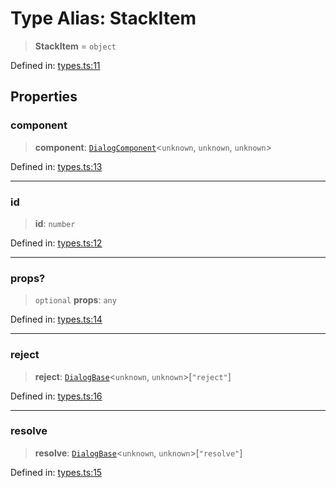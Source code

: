 # Type Alias: StackItem

> **StackItem** = `object`

Defined in: [types.ts:11](https://github.com/MOhhh-ok/react-dialog-hub/blob/c5e3c43b911f4249d29d79fe042fbb21d3e67650/packages/react-dialog-hub/src/types.ts#L11)

## Properties

### component

> **component**: [`DialogComponent`](DialogComponent.md)\<`unknown`, `unknown`, `unknown`\>

Defined in: [types.ts:13](https://github.com/MOhhh-ok/react-dialog-hub/blob/c5e3c43b911f4249d29d79fe042fbb21d3e67650/packages/react-dialog-hub/src/types.ts#L13)

***

### id

> **id**: `number`

Defined in: [types.ts:12](https://github.com/MOhhh-ok/react-dialog-hub/blob/c5e3c43b911f4249d29d79fe042fbb21d3e67650/packages/react-dialog-hub/src/types.ts#L12)

***

### props?

> `optional` **props**: `any`

Defined in: [types.ts:14](https://github.com/MOhhh-ok/react-dialog-hub/blob/c5e3c43b911f4249d29d79fe042fbb21d3e67650/packages/react-dialog-hub/src/types.ts#L14)

***

### reject

> **reject**: [`DialogBase`](DialogBase.md)\<`unknown`, `unknown`\>\[`"reject"`\]

Defined in: [types.ts:16](https://github.com/MOhhh-ok/react-dialog-hub/blob/c5e3c43b911f4249d29d79fe042fbb21d3e67650/packages/react-dialog-hub/src/types.ts#L16)

***

### resolve

> **resolve**: [`DialogBase`](DialogBase.md)\<`unknown`, `unknown`\>\[`"resolve"`\]

Defined in: [types.ts:15](https://github.com/MOhhh-ok/react-dialog-hub/blob/c5e3c43b911f4249d29d79fe042fbb21d3e67650/packages/react-dialog-hub/src/types.ts#L15)
